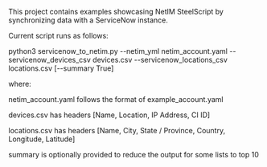 This project contains examples showcasing NetIM SteelScript by synchronizing data with a ServiceNow instance.

Current script runs as follows:

python3 servicenow_to_netim.py --netim_yml netim_account.yaml --servicenow_devices_csv devices.csv --servicenow_locations_csv locations.csv [--summary True]

where:

netim_account.yaml
follows the format of example_account.yaml

devices.csv
has headers [Name, Location, IP Address, CI ID]

locations.csv
has headers [Name, City, State / Province, Country, Longitude, Latitude]

summary 
is optionally provided to reduce the output for some lists to top 10
